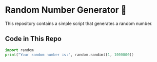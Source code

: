 # Random Number Generator 🎲  

This repository contains a simple script that generates a random number.  

## Code in This Repo  
```python
import random  
print("Your random number is:", random.randint(1, 1000000))
